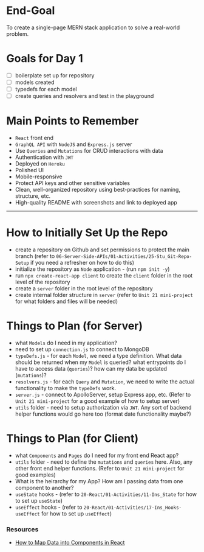 # End-Goal
To create a single-page MERN stack application to solve a real-world problem.

# Goals for Day 1
- [ ] boilerplate set up for repository
- [ ] models created
- [ ] typedefs for each model
- [ ] create queries and resolvers and test in the playground

# Main Points to Remember
- `React` front end
- `GraphQL API` with `NodeJS` and `Express.js` server
- Use `Queries` and `Mutations` for CRUD interactions with data
- Authentication with `JWT`
- Deployed on `Heroku`
- Polished UI
- Mobile-responsive
- Protect API keys and other sensitive variables
- Clean, well-organized repository using best-practices for naming, structure, etc.
- High-quality README with screenshots and link to deployed app

--------------------------

# How to Initially Set Up the Repo
- create a repository on Github and set permissions to protect the main branch (refer to `06-Server-Side-APIs/01-Activities/25-Stu_Git-Repo-Setup` if you need a refresher on how to do this)
- initialize the repository as `Node` application - (run `npm init -y`)
- run `npx create-react-app client` to create the `client` folder in the root level of the repository
- create a `server` folder in the root level of the repository
- create internal folder structure in `server` (refer to `Unit 21 mini-project` for what folders and files will be needed)

# Things to Plan (for Server)
- what `Models` do I need in my application?
- need to set up `connection.js` to connect to MongoDB 
- `typeDefs.js` - for each `Model`, we need a type definition. What data should be returned when my `Model` is queried? what entrypoints do I have to access data (`queries`)? how can my data be updated (`mutations`)?
- `resolvers.js` - for each `Query` and `Mutation`, we need to write the actual functionality to make the `typeDefs` work.
- `server.js` - connect to ApolloServer, setup Express app, etc. (Refer to `Unit 21 mini-project` for a good example of how to setup server)
- `utils` folder - need to setup authorization via `JWT`. Any sort of backend helper functions would go here too (format date functionality maybe?)

# Things to Plan (for Client)
- what `Components` and `Pages` do I need for my front end React app?
- `utils` folder - need to define the `mutations` and `queries` here. Also, any other front end helper functions. (Refer to `Unit 21 mini-project` for good examples)
- What is the heirarchy for my App? How am I passing data from one component to another?
- `useState` hooks - (refer to `20-React/01-Activities/11-Ins_State` for how to set up `useState`)
- `useEffect` hooks - (refer to `20-React/01-Activities/17-Ins_Hooks-useEffect` for how to set up `useEffect`)



### Resources
- [How to Map Data into Components in React](https://www.geeksforgeeks.org/how-to-map-data-into-components-using-reactjs/)